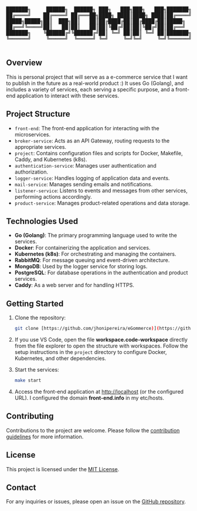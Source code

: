 <div align="center">
<pre>
███████╗     ██████╗  ██████╗ ███╗   ███╗███╗   ███╗███████╗██████╗  ██████╗███████╗
██╔════╝    ██╔════╝ ██╔═══██╗████╗ ████║████╗ ████║██╔════╝██╔══██╗██╔════╝██╔════╝
█████╗█████╗██║  ███╗██║   ██║██╔████╔██║██╔████╔██║█████╗  ██████╔╝██║     █████╗  
██╔══╝╚════╝██║   ██║██║   ██║██║╚██╔╝██║██║╚██╔╝██║██╔══╝  ██╔══██╗██║     ██╔══╝  
███████╗    ╚██████╔╝╚██████╔╝██║ ╚═╝ ██║██║ ╚═╝ ██║███████╗██║  ██║╚██████╗███████╗
╚══════╝     ╚═════╝  ╚═════╝ ╚═╝     ╚═╝╚═╝     ╚═╝╚══════╝╚═╝  ╚═╝ ╚═════╝╚══════╝
                                                                                    
</pre>
</div>

## Overview

This is personal project that will serve as a e-commerce service that I want to publish in the future as a real-world product :) It uses Go (Golang), and includes a variety of services, each serving a specific purpose, and a front-end application to interact with these services.

## Project Structure

- `front-end`: The front-end application for interacting with the microservices.
- `broker-service`: Acts as an API Gateway, routing requests to the appropriate services.
- `project`: Contains configuration files and scripts for Docker, Makefile, Caddy, and Kubernetes (k8s).
- `authentication-service`: Manages user authentication and authorization.
- `logger-service`: Handles logging of application data and events.
- `mail-service`: Manages sending emails and notifications.
- `listener-service`: Listens to events and messages from other services, performing actions accordingly.
- `product-service`: Manages product-related operations and data storage.

## Technologies Used

- **Go (Golang)**: The primary programming language used to write the services.
- **Docker**: For containerizing the application and services.
- **Kubernetes (k8s)**: For orchestrating and managing the containers.
- **RabbitMQ**: For message queuing and event-driven architecture.
- **MongoDB**: Used by the logger service for storing logs.
- **PostgreSQL**: For database operations in the authentication and product services.
- **Caddy**: As a web server and for handling HTTPS.

## Getting Started

1. Clone the repository:

    ```bash
    git clone [https://github.com/jhonipereira/eGommerce)](https://github.com/jhonipereira/eGommerce.git)
    ```

2. If you use VS Code, open the file **workspace.code-workspace** directly from the file explorer to open the structure with workspaces. Follow the setup instructions in the `project` directory to configure Docker, Kubernetes, and other dependencies.

3. Start the services:

    ```bash
    make start
    ```

4. Access the front-end application at [http://localhost](http://localhost) (or the configured URL). I configured the domain **front-end.info** in my etc/hosts.

## Contributing

Contributions to the project are welcome. Please follow the [contribution guidelines](CONTRIBUTING.md) for more information.

## License

This project is licensed under the [MIT License](LICENSE).

## Contact

For any inquiries or issues, please open an issue on the [GitHub repository](https://github.com/jhonipereira/eGommerce/issues).
